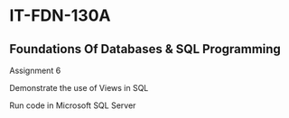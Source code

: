 # IT-FDN-130A
## Foundations Of Databases &amp; SQL Programming
Assignment 6

Demonstrate the use of Views in SQL

Run code in Microsoft SQL Server
